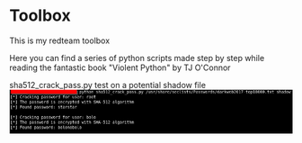 # Toolbox
This is my redteam toolbox

Here you can find a series of python scripts made step by step while reading the fantastic book "Violent Python" by TJ O'Connor

sha512_crack_pass.py test on a potential shadow file
![sha512](https://github.com/bolonobolo/toolbox/blob/master/img/sha512_crack.png)
